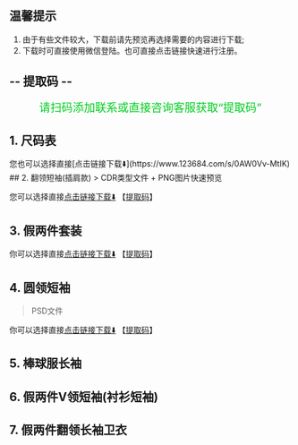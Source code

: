 ## 温馨提示
1. 由于有些文件较大，下载前请先预览再选择需要的内容进行下载;
2. 下载时可直接使用微信登陆。也可直接点击链接快速进行注册。
## -- 提取码 --<span id="contactMe"></span>  
<div style="text-align: center; color:rgb(0, 205, 34); font-size: 20px;">
  请扫码添加联系或直接咨询客服获取“提取码”
</div>
<ImageGrid :images="[
  'https://vip.123pan.cn/1812611705/ymjew503t0l000d6xujz7l2yrv2e7fp6DIYPDqQPDIUOAGx1AdU0.jpg',
  'https://vip.123pan.cn/1812611705/yk6baz03t0m000d6xujocyvv5zid83brDIYPDqQPDIUOAGx1AdU0.jpg'
  ]"/>

## 1. 尺码表
<ImageGrid :images="['https://vip.123pan.cn/1812611705/ymjew503t0m000d6xujznstpgvhsoa70DIYPDqQPDIUOAGx1AdU0.png']"/>
您也可以选择直接[点击链接下载⬇️](https://www.123684.com/s/0AW0Vv-MtIK)
## 2. 翻领短袖(插肩款)
> CDR类型文件 + PNG图片快速预览
<ImageGrid :images="[
  'https://vip.123pan.cn/1812611705/ymjew503t0l000d6xujz7kz12j26elgkDIYPDqQPDIUOAGx1AdU0.png',
  'https://vip.123pan.cn/1812611705/ymjew503t0m000d6xujznstr9qhssyy1DIYPDqQPDIUOAGx1AdU0.png',
  'https://vip.123pan.cn/1812611705/yk6baz03t0n000d6xujp03e8crxpms7wDIYPDqQPDIUOAGx1AdU0.png'
  ]"/>

您可以选择直接[点击链接下载⬇️](https://www.123684.com/s/0AW0Vv-tqIK) 【[提取码](#contactMe)】
## 3. 假两件套装
你可以选择直接[点击链接下载⬇️](https://www.123684.com/s/0AW0Vv-6qIK) 【[提取码](#contactMe)】

## 4. 圆领短袖
> PSD文件

你可以选择直接[点击链接下载⬇️](https://www.123684.com/s/0AW0Vv-yqIK) 【[提取码](#contactMe)】

## 5. 棒球服长袖
<ImageGrid :images="[
  'https://vip.123pan.cn/1812611705/yk6baz03t0m000d6xujocyw0vdidft73DIYPDqQPDIUOAGx1AdU0.png',
  'https://vip.123pan.cn/1812611705/ymjew503t0l000d6xujz7l30zp2ecjwpDIYPDqQPDIUOAGx1AdU0.png',
  'https://vip.123pan.cn/1812611705/yk6baz03t0n000d6xujp03mpp3xzso3vDIYPDqQPDIUOAGx1AdU0.png'
]"/>

## 6. 假两件V领短袖(衬衫短袖)
<ImageGrid :images="[
  'https://vip.123pan.cn/1812611705/yk6baz03t0l000d6xujntzs6rv2r2ra6DIYPDqQPDIUOAGx1AdU0.png',
  'https://vip.123pan.cn/1812611705/yk6baz03t0m000d6xujocyw1pdidgpztDIYPDqQPDIUOAGx1AdU0.png'
]"/>

## 7. 假两件翻领长袖卫衣
<ImageGrid :images="[
  'https://vip.123pan.cn/1812611705/ymjew503t0m000d6xujznsxe1si0qfalDIYPDqQPDIUOAGx1AdU0.png',
  'https://vip.123pan.cn/1812611705/yk6baz03t0n000d6xujp03mqh9xztzrhDIYPDqQPDIUOAGx1AdU0.png'
]"/>

